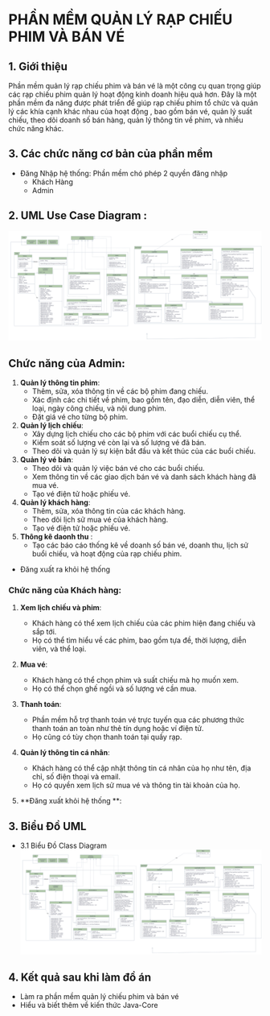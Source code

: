 # PHẦN MỀM QUẢN LÝ RẠP CHIẾU PHIM VÀ BÁN VÉ
## 1. Giới thiệu 
  Phần mềm quản lý rạp chiếu phim và bán vé là một công cụ quan trọng giúp các rạp chiếu phim quản lý hoạt động kinh doanh hiệu quả hơn. Đây là một phần mềm đa năng được phát triển để giúp rạp chiếu phim tổ chức và quản lý các khía cạnh khác nhau của hoạt động , bao gồm bán vé, quản lý suất chiếu, theo dõi doanh số bán hàng, quản lý thông tin về phim, và nhiều chức năng khác.

## 3. Các chức năng cơ bản của phần mềm 
- Đăng Nhập hệ thống: Phần mềm chó phép 2 quyền đăng nhập
   - Khách Hàng
   - Admin
## 2. UML Use Case Diagram :
![Hình ảnh](ManagementCenimaDiagram.drawio.png)
## Chức năng của Admin:
1. **Quản lý thông tin phim**:
     - Thêm, sửa, xóa thông tin về các bộ phim đang chiếu.
     - Xác định các chi tiết về phim, bao gồm tên, đạo diễn, diễn viên, thể loại, ngày công chiếu, và nội dung phim.
     - Đặt giá vé cho từng bộ phim.
2. **Quản lý lịch chiếu**:
     - Xây dựng lịch chiếu cho các bộ phim với các buổi chiếu cụ thể.
     - Kiểm soát số lượng vé còn lại và số lượng vé đã bán.
     - Theo dõi và quản lý sự kiện bắt đầu và kết thúc của các buổi chiếu.
3. **Quản lý vé bán**:
     - Theo dõi và quản lý việc bán vé cho các buổi chiếu.
     - Xem thông tin về các giao dịch bán vé và danh sách khách hàng đã mua vé.
     - Tạo vé điện tử hoặc phiếu vé.
4. **Quản lý khách hàng**:
     - Thêm, sửa, xóa thông tin của các khách hàng.
     - Theo dõi lịch sử mua vé của khách hàng.
     - Tạo vé điện tử hoặc phiếu vé.
5. **Thông kê daonh thu** :
     - Tạo các báo cáo thống kê về doanh số bán vé, doanh thu, lịch sử buổi chiếu, và hoạt động của rạp chiếu phim.
  - Đăng xuất ra khỏi hệ thống
### Chức năng của Khách hàng:
1. **Xem lịch chiếu và phim**:
    - Khách hàng có thể xem lịch chiếu của các phim hiện đang chiếu và sắp tới.
    - Họ có thể tìm hiểu về các phim, bao gồm tựa đề, thời lượng, diễn viên, và thể loại.
2. **Mua vé**:
    - Khách hàng có thể chọn phim và suất chiếu mà họ muốn xem.
    - Họ có thể chọn ghế ngồi và số lượng vé cần mua.

3. **Thanh toán**:
    - Phần mềm hỗ trợ thanh toán vé trực tuyến qua các phương thức thanh toán an toàn như thẻ tín dụng hoặc ví điện tử.
    - Họ cũng có tùy chọn thanh toán tại quầy rạp.

4. **Quản lý thông tin cá nhân**:
    - Khách hàng có thể cập nhật thông tin cá nhân của họ như tên, địa chỉ, số điện thoại và email.
    - Họ có quyền xem lịch sử mua vé và thông tin tài khoản của họ.

5. **Đăng xuất khỏi hệ thống **:

## 3. Biểu Đồ UML
 * 3.1 Biểu Đồ Class Diagram
![Hình ảnh](ManagementCenimaDiagram.drawio.png)
## 4. Kết quả sau khi làm đồ án
 * Làm ra phần mềm quản lý chiếu phim và bán vé
 * Hiểu và biết thêm về kiến thức Java-Core
